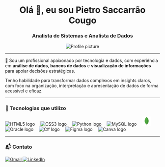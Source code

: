 <h1 align="center">Olá 👋, eu sou Pietro Saccarrão Cougo</h1>
<h3 align="center">Analista de Sistemas e Analista de Dados</h3>

<p align="center">
  <img src="https://github.com/Pietrosaka.png" width="150" alt="Profile picture" />
</p>

---

🎯 Sou um profissional apaixonado por tecnologia e dados, com experiência em **análise de dados**, **bancos de dados** e **visualização de informações** para apoiar decisões estratégicas.

Tenho habilidade para transformar dados complexos em insights claros, com foco na organização, interpretação e apresentação de dados de forma acessível e eficaz.

---

### 🧠 Tecnologias que utilizo

<div align="left">
  <img src="https://cdn.jsdelivr.net/gh/devicons/devicon/icons/html5/html5-original.svg" height="30" alt="HTML5 logo" />
  <img width="10"/>
  <img src="https://cdn.jsdelivr.net/gh/devicons/devicon/icons/css3/css3-original.svg" height="30" alt="CSS3 logo" />
  <img width="10"/>
  <img src="https://cdn.jsdelivr.net/gh/devicons/devicon/icons/python/python-original.svg" height="30" alt="Python logo" />
  <img width="10"/>
  <img src="https://cdn.jsdelivr.net/gh/devicons/devicon/icons/mysql/mysql-original.svg" height="30" alt="MySQL logo" />
  <img width="10"/>
  <img src="https://raw.githubusercontent.com/devicons/devicon/master/icons/mongodb/mongodb-original.svg" height="30" alt="MongoDB logo" />
  <img width="10"/>
  <img src="https://cdn.jsdelivr.net/gh/devicons/devicon/icons/oracle/oracle-original.svg" height="30" alt="Oracle logo" />
  <img width="10"/>
  <img src="https://cdn.jsdelivr.net/gh/devicons/devicon/icons/csharp/csharp-original.svg" height="30" alt="C# logo" />
  <img width="10"/>
  <img src="https://cdn.jsdelivr.net/gh/devicons/devicon/icons/figma/figma-original.svg" height="30" alt="Figma logo" />
  <img width="10"/>
  <img src="https://cdn.jsdelivr.net/gh/devicons/devicon/icons/canva/canva-original.svg" height="30" alt="Canva logo" />
</div>

---

### 📬 Contato

<p align="left">
  <a href="mailto:pietrocougo@gmail.com" target="_blank">
    <img src="https://img.shields.io/static/v1?message=Gmail&logo=gmail&label=&color=D14836&logoColor=white&labelColor=&style=for-the-badge" height="35" alt="Gmail" />
  </a>
  <a href="https://www.linkedin.com/in/pietro-saccarrão-cougo" target="_blank">
    <img src="https://img.shields.io/static/v1?message=LinkedIn&logo=linkedin&label=&color=0077B5&logoColor=white&labelColor=&style=for-the-badge" height="35" alt="LinkedIn" />
  </a>
</p>

